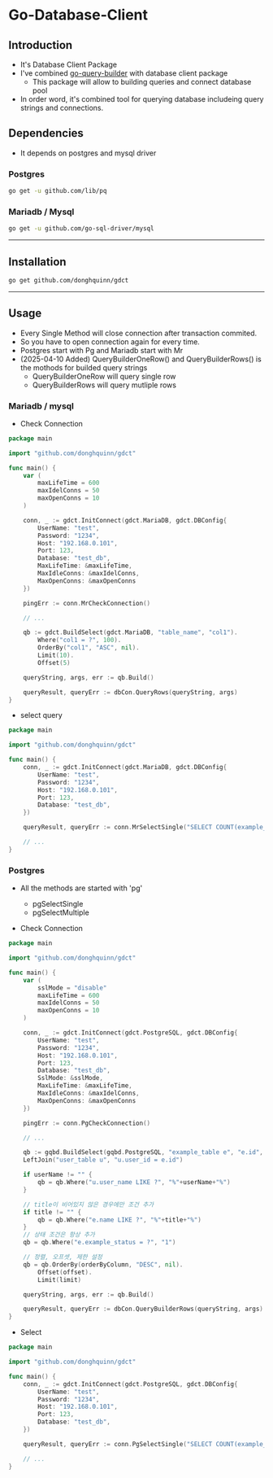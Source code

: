 # Go-Database-Client

## Introduction
* It's Database Client Package
* I've combined [go-query-builder](https://github.com/donghquinn/gqbd) with database client package
    * This package will allow to building queries and connect database pool
* In order word, it's combined tool for querying database includeing query strings and connections.

## Dependencies
* It depends on postgres and mysql driver

### Postgres
```zsh
go get -u github.com/lib/pq
```

### Mariadb / Mysql
```zsh
go get -u github.com/go-sql-driver/mysql
```

---

## Installation

```zsh
go get github.com/donghquinn/gdct
```

---

## Usage

* Every  Single Method will close connection after transaction commited.
* So you have to open connection again for every time.
* Postgres start with Pg and Mariadb start with Mr
* (2025-04-10 Added) QueryBuilderOneRow() and QueryBuilderRows() is the mothods for builded query strings
    * QueryBuilderOneRow will query single row
    * QueryBuilderRows will query mutliple rows

### Mariadb / mysql

* Check Connection

```go
package main

import "github.com/donghquinn/gdct"

func main() {
    var (
        maxLifeTime = 600
        maxIdelConns = 50
        maxOpenConns = 10
    )

    conn, _ := gdct.InitConnect(gdct.MariaDB, gdct.DBConfig{
        UserName: "test",
        Password: "1234",
        Host: "192.168.0.101",
        Port: 123,
        Database: "test_db",
        MaxLifeTime: &maxLifeTime,
        MaxIdleConns: &maxIdelConns,
        MaxOpenConns: &maxOpenConns
    })

    pingErr := conn.MrCheckConnection()

    // ...

    qb := gdct.BuildSelect(gdct.MariaDB, "table_name", "col1").
        Where("col1 = ?", 100).
        OrderBy("col1", "ASC", nil).
        Limit(10).
        Offset(5)

	queryString, args, err := qb.Build()

    queryResult, queryErr := dbCon.QueryRows(queryString, args)
}
```

* select query

```go
package main

import "github.com/donghquinn/gdct"

func main() {
    conn, _ := gdct.InitConnect(gdct.MariaDB, gdct.DBConfig{
        UserName: "test",
        Password: "1234",
        Host: "192.168.0.101",
        Port: 123,
        Database: "test_db",
    })

	queryResult, queryErr := conn.MrSelectSingle("SELECT COUNT(example_id) FROM example_table WHERE example_id = ? AND example_status = ?", "1234", "1")

    // ...
}

```


### Postgres
* All the methods are started with 'pg'
    * pgSelectSingle
    * pgSelectMultiple

* Check Connection 

```go
package main

import "github.com/donghquinn/gdct"

func main() {
    var (
        sslMode = "disable"
        maxLifeTime = 600
        maxIdelConns = 50
        maxOpenConns = 10
    )

    conn, _ := gdct.InitConnect(gdct.PostgreSQL, gdct.DBConfig{
        UserName: "test",
        Password: "1234",
        Host: "192.168.0.101",
        Port: 123,
        Database: "test_db",
        SslMode: &sslMode,
        MaxLifeTime: &maxLifeTime,
        MaxIdleConns: &maxIdelConns,
        MaxOpenConns: &maxOpenConns
    })

    pingErr := conn.PgCheckConnection()

    // ...

    qb := gqbd.BuildSelect(gqbd.PostgreSQL, "example_table e", "e.id", "e.name", "u.user").
    LeftJoin("user_table u", "u.user_id = e.id")

	if userName != "" {
		qb = qb.Where("u.user_name LIKE ?", "%"+userName+"%")
	}

	// title이 비어있지 않은 경우에만 조건 추가
	if title != "" {
		qb = qb.Where("e.name LIKE ?", "%"+title+"%")
	}
	// 상태 조건은 항상 추가
	qb = qb.Where("e.example_status = ?", "1")

	// 정렬, 오프셋, 제한 설정
	qb = qb.OrderBy(orderByColumn, "DESC", nil).
		Offset(offset).
		Limit(limit)

	queryString, args, err := qb.Build()

    queryResult, queryErr := dbCon.QueryBuilderRows(queryString, args)
}
```

* Select


```go
package main

import "github.com/donghquinn/gdct"

func main() {
    conn, _ := gdct.InitConnect(gdct.PostgreSQL, gdct.DBConfig{
        UserName: "test",
        Password: "1234",
        Host: "192.168.0.101",
        Port: 123,
        Database: "test_db",
    })

	queryResult, queryErr := conn.PgSelectSingle("SELECT COUNT(example_id) FROM example_table WHERE example_id = $1 AND example_status = $2", "1234", "1")

    // ...
}
```
